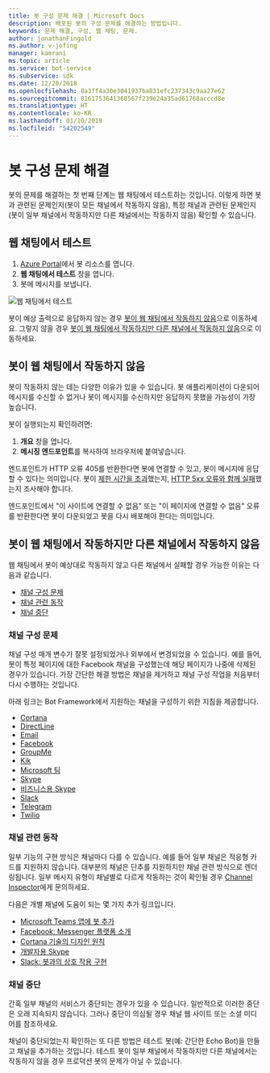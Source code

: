 ```yaml
---
title: 봇 구성 문제 해결 | Microsoft Docs
description: 배포된 봇의 구성 문제를 해결하는 방법입니다.
keywords: 문제 해결, 구성, 웹 채팅, 문제.
author: jonathanFingold
ms.author: v-jofing
manager: kamrani
ms.topic: article
ms.service: bot-service
ms.subservice: sdk
ms.date: 12/20/2018
ms.openlocfilehash: 8a3ff4a30e3041937ba831efc237343c9aa27e62
ms.sourcegitcommit: 8161753641368567f239e24a35ad61768acccd8e
ms.translationtype: HT
ms.contentlocale: ko-KR
ms.lasthandoff: 01/10/2019
ms.locfileid: "54202549"
---
```

# <a name="troubleshoot-bot-configuration-issues"></a>봇 구성 문제 해결

봇의 문제를 해결하는 첫 번째 단계는 웹 채팅에서 테스트하는 것입니다. 이렇게 하면 봇과 관련된 문제인지(봇이 모든 채널에서 작동하지 않음), 특정 채널과 관련된 문제인지(봇이 일부 채널에서 작동하지만 다른 채널에서는 작동하지 않음) 확인할 수 있습니다.

## <a name="test-in-web-chat"></a>웹 채팅에서 테스트

1. [Azure Portal](http://portal.azure.com/)에서 봇 리소스를 엽니다.
1. **웹 채팅에서 테스트** 창을 엽니다.
1. 봇에 메시지를 보냅니다.

![웹 채팅에서 테스트](./media/test-in-webchat.png)

봇이 예상 출력으로 응답하지 않는 경우 [봇이 웹 채팅에서 작동하지 않음](#bot-does-not-work-in-web-chat)으로 이동하세요. 그렇지 않을 경우 [봇이 웹 채팅에서 작동하지만 다른 채널에서 작동하지 않음](#bot-works-in-web-chat-but-not-in-other-channels)으로 이동하세요.

## <a name="bot-does-not-work-in-web-chat"></a>봇이 웹 채팅에서 작동하지 않음

봇이 작동하지 않는 데는 다양한 이유가 있을 수 있습니다. 봇 애플리케이션이 다운되어 메시지를 수신할 수 없거나 봇이 메시지를 수신하지만 응답하지 못했을 가능성이 가장 높습니다.

봇이 실행되는지 확인하려면:

1. **개요** 창을 엽니다.
1. **메시징 엔드포인트**를 복사하여 브라우저에 붙여넣습니다.

엔드포인트가 HTTP 오류 405를 반환한다면 봇에 연결할 수 있고, 봇이 메시지에 응답할 수 있다는 의미입니다. 봇이 [제한 시간을 초과](https://github.com/daveta/analytics/blob/master/troubleshooting_timeout.md)했는지, [HTTP 5xx 오류와 함께 실패](bot-service-troubleshoot-500-errors.md)했는지 조사해야 합니다.

엔드포인트에서 "이 사이트에 연결할 수 없음" 또는 "이 페이지에 연결할 수 없음" 오류를 반환한다면 봇이 다운되었고 봇을 다시 배포해야 한다는 의미입니다.

## <a name="bot-works-in-web-chat-but-not-in-other-channels"></a>봇이 웹 채팅에서 작동하지만 다른 채널에서 작동하지 않음

웹 채팅에서 봇이 예상대로 작동하지 않고 다른 채널에서 실패할 경우 가능한 이유는 다음과 같습니다.

- [채널 구성 문제](#channel-configuration-issues)
- [채널 관련 동작](#channel-specific-behavior)
- [채널 중단](#channel-outage)

### <a name="channel-configuration-issues"></a>채널 구성 문제

채널 구성 매개 변수가 잘못 설정되었거나 외부에서 변경되었을 수 있습니다. 예를 들어, 봇이 특정 페이지에 대한 Facebook 채널을 구성했는데 해당 페이지가 나중에 삭제된 경우가 있습니다. 가장 간단한 해결 방법은 채널을 제거하고 채널 구성 작업을 처음부터 다시 수행하는 것입니다.

아래 링크는 Bot Framework에서 지원하는 채널을 구성하기 위한 지침을 제공합니다.

- [Cortana](bot-service-channel-connect-cortana.md)
- [DirectLine](bot-service-channel-connect-directline.md)
- [Email](bot-service-channel-connect-email.md)
- [Facebook](bot-service-channel-connect-facebook.md)
- [GroupMe](bot-service-channel-connect-groupme.md)
- [Kik](bot-service-channel-connect-kik.md)
- [Microsoft 팀](https://docs.microsoft.com/microsoftteams/platform/concepts/bots/bots-overview)
- [Skype](bot-service-channel-connect-skype.md)
- [비즈니스용 Skype](bot-service-channel-connect-skypeforbusiness.md)
- [Slack](bot-service-channel-connect-slack.md)
- [Telegram](bot-service-channel-connect-telegram.md)
- [Twilio](bot-service-channel-connect-twilio.md)

### <a name="channel-specific-behavior"></a>채널 관련 동작

일부 기능의 구현 방식은 채널마다 다를 수 있습니다. 예를 들어 일부 채널은 적응형 카드를 지원하지 않습니다. 대부분의 채널은 단추를 지원하지만 채널 관련 방식으로 렌더링됩니다. 일부 메시지 유형이 채널별로 다르게 작동하는 것이 확인될 경우 [Channel Inspector](https://docs.botframework.com/channel-inspector/channels/Skype)에게 문의하세요.

다음은 개별 채널에 도움이 되는 몇 가지 추가 링크입니다.

- [Microsoft Teams 앱에 봇 추가](https://docs.microsoft.com/microsoftteams/platform/concepts/bots/bots-overview)
- [Facebook: Messenger 플랫폼 소개](https://developers.facebook.com/docs/messenger-platform/introduction)
- [Cortana 기술의 디자인 원칙](https://docs.microsoft.com/cortana/skills/design-principles)
- [개발자용 Skype](https://dev.skype.com/bots)
- [Slack: 봇과의 상호 작용 구현](https://api.slack.com/bot-users)

### <a name="channel-outage"></a>채널 중단

간혹 일부 채널의 서비스가 중단되는 경우가 있을 수 있습니다. 일반적으로 이러한 중단은 오래 지속되지 않습니다. 그러나 중단이 의심될 경우 채널 웹 사이트 또는 소셜 미디어를 참조하세요.

채널이 중단되었는지 확인하는 또 다른 방법은 테스트 봇(예: 간단한 Echo Bot)을 만들고 채널을 추가하는 것입니다. 테스트 봇이 일부 채널에서 작동하지만 다른 채널에서는 작동하지 않을 경우 프로덕션 봇의 문제가 아닐 수 있습니다.

